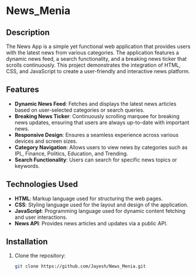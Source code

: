 # News_Menia



## Description

The News App is a simple yet functional web application that provides users with the latest news from various categories. The application features a dynamic news feed, a search functionality, and a breaking news ticker that scrolls continuously. This project demonstrates the integration of HTML, CSS, and JavaScript to create a user-friendly and interactive news platform.


## Features

- **Dynamic News Feed**: Fetches and displays the latest news articles based on user-selected categories or search queries.
- **Breaking News Ticker**: Continuously scrolling marquee for breaking news updates, ensuring that users are always up-to-date with important news.
- **Responsive Design**: Ensures a seamless experience across various devices and screen sizes.
- **Category Navigation**: Allows users to view news by categories such as IPL, Finance, Politics, Education, and Trending.
- **Search Functionality**: Users can search for specific news topics or keywords.

## Technologies Used

- **HTML**: Markup language used for structuring the web pages.
- **CSS**: Styling language used for the layout and design of the application.
- **JavaScript**: Programming language used for dynamic content fetching and user interactions.
- **News API**: Provides news articles and updates via a public API.

## Installation

1. Clone the repository:

   ```bash
   git clone https://github.com/Jayesh/News_Menia.git
